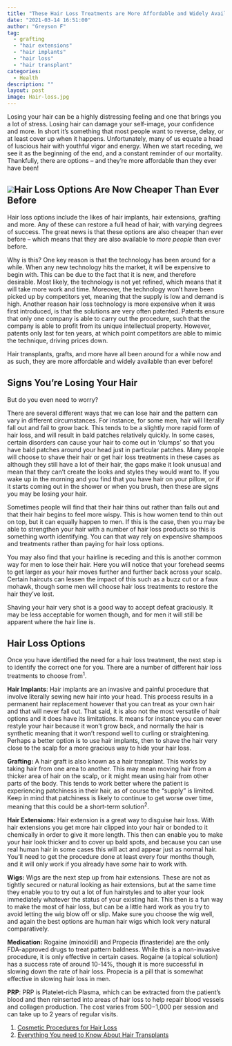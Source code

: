 ```yaml
---
title: "These Hair Loss Treatments are More Affordable and Widely Available Than Ever Before!"
date: "2021-03-14 16:51:00"
author: "Greyson F"
tag:
  - grafting
  - "hair extensions"
  - "hair implants"
  - "hair loss"
  - "hair transplant"
categories:
  - Health
description: ""
layout: post
image: Hair-loss.jpg
---
```


Losing your hair can be a highly distressing feeling and one that brings you a lot of stress. Losing hair can damage your self-image, your confidence and more. In short it’s something that most people want to reverse, delay, or at least cover up when it happens. Unfortunately, many of us equate a head of luscious hair with youthful vigor and energy. When we start receding, we see it as the beginning of the end, and a constant reminder of our mortality. Thankfully, there are options – and they’re more affordable than they ever have been!

## ![](../uploads/2021/01/Hair-loss-1024x683.jpg)Hair Loss Options Are Now Cheaper Than Ever Before

Hair loss options include the likes of hair implants, hair extensions, grafting and more. Any of these can restore a full head of hair, with varying degrees of success. The great news is that these options are also cheaper than ever before – which means that they are also available to _more people_ than ever before.

Why is this? One key reason is that the technology has been around for a while. When any new technology hits the market, it will be expensive to begin with. This can be due to the fact that it is new, and therefore desirable. Most likely, the technology is not yet refined, which means that it will take more work and time. Moreover, the technology won’t have been picked up by competitors yet, meaning that the supply is low and demand is high. Another reason hair loss technology is more expensive when it was first introduced, is that the solutions are very often patented. Patents ensure that only one company is able to carry out the procedure, such that the company is able to profit from its unique intellectual property. However, patents only last for ten years, at which point competitors are able to mimic the technique, driving prices down.

Hair transplants, grafts, and more have all been around for a while now and as such, they are more affordable and widely available than ever before!

## Signs You’re Losing Your Hair

But do you even need to worry?

There are several different ways that we can lose hair and the pattern can vary in different circumstances. For instance, for some men, hair will literally fall out and fail to grow back. This tends to be a slightly more rapid form of hair loss, and will result in bald patches relatively quickly. In some cases, certain disorders can cause your hair to come out in ‘clumps’ so that you have bald patches around your head just in particular patches. Many people will choose to shave their hair or get hair loss treatments in these cases as although they still have a lot of their hair, the gaps make it look unusual and mean that they can’t create the looks and styles they would want to. If you wake up in the morning and you find that you have hair on your pillow, or if it starts coming out in the shower or when you brush, then these are signs you may be losing your hair.

Sometimes people will find that their hair thins out rather than falls out and that their hair begins to feel more wispy. This is how women tend to thin out on top, but it can equally happen to men. If this is the case, then you may be able to strengthen your hair with a number of hair loss products so this is something worth identifying. You can that way rely on expensive shampoos and treatments rather than paying for hair loss options.

You may also find that your hairline is receding and this is another common way for men to lose their hair. Here you will notice that your forehead seems to get larger as your hair moves further and further back across your scalp. Certain haircuts can lessen the impact of this such as a buzz cut or a faux mohawk, though some men will choose hair loss treatments to restore the hair they’ve lost.

Shaving your hair very shot is a good way to accept defeat graciously. It may be less acceptable for women though, and for men it will still be apparent where the hair line is.

## Hair Loss Options

Once you have identified the need for a hair loss treatment, the next step is to identify the correct one for you. There are a number of different hair loss treatments to choose from<sup>1</sup>.

**Hair Implants**: Hair implants are an invasive and painful procedure that involve literally sewing new hair into your head. This process results in a permanent hair replacement however that you can treat as your own hair and that will never fall out. That said, it is also not the most versatile of hair options and it does have its limitations. It means for instance you can never restyle your hair because it won’t grow back, and normally the hair is synthetic meaning that it won’t respond well to curling or straightening. Perhaps a better option is to use hair implants, then to shave the hair very close to the scalp for a more gracious way to hide your hair loss.

**Grafting:** A hair graft is also known as a hair transplant. This works by taking hair from one area to another. This may mean moving hair from a thicker area of hair on the scalp, or it might mean using hair from other parts of the body. This tends to work better where the patient is experiencing patchiness in their hair, as of course the “supply” is limited. Keep in mind that patchiness is likely to continue to get worse over time, meaning that this could be a short-term solution<sup>2</sup>.

**Hair Extensions:** Hair extension is a great way to disguise hair loss. With hair extensions you get more hair clipped into your hair or bonded to it chemically in order to give it more length. This then can enable you to make your hair look thicker and to cover up bald spots, and because you can use real human hair in some cases this will act and appear just as normal hair. You’ll need to get the procedure done at least every four months though, and it will only work if you already have _some_ hair to work with.

**Wigs:** Wigs are the next step up from hair extensions. These are not as tightly secured or natural looking as hair extensions, but at the same time they enable you to try out a lot of fun hairstyles and to alter your look immediately whatever the status of your existing hair. This then is a fun way to make the most of hair loss, but can be a little hard work as you try to avoid letting the wig blow off or slip. Make sure you choose the wig well, and again the best options are human hair wigs which look very natural comparatively.

**Medication:** Rogaine (minoxidil) and Propecia (finasteride) are the only FDA-approved drugs to treat pattern baldness. While this is a non-invasive procedure, it is only effective in certain cases. Rogaine (a topical solution) has a success rate of around 10-14%, though it is more successful in slowing down the rate of hair loss. Propecia is a pill that is somewhat effective in slowing hair loss in men.

**PRP**: PRP is Platelet-rich Plasma, which can be extracted from the patient’s blood and then reinserted into areas of hair loss to help repair blood vessels and collagen production. The cost varies from $500-$1,000 per session and can take up to 2 years of regular visits.

1. [Cosmetic Procedures for Hair Loss](https://www.webmd.com/skin-problems-and-treatments/hair-loss/cosmetic-procedures-hair-loss#1)
2. [Everything You need to Know About Hair Transplants](https://www.healthline.com/health/does-hair-transplant-work)

